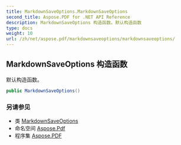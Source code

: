 ```yaml
---
title: MarkdownSaveOptions.MarkdownSaveOptions
second_title: Aspose.PDF for .NET API Reference
description: MarkdownSaveOptions 构造函数。默认构造函数
type: docs
weight: 10
url: /zh/net/aspose.pdf/markdownsaveoptions/markdownsaveoptions/
---
```

## MarkdownSaveOptions 构造函数

默认构造函数。

```csharp
public MarkdownSaveOptions()
```

### 另请参见

* 类 [MarkdownSaveOptions](../)
* 命名空间 [Aspose.Pdf](../../../aspose.pdf/)
* 程序集 [Aspose.PDF](../../../)